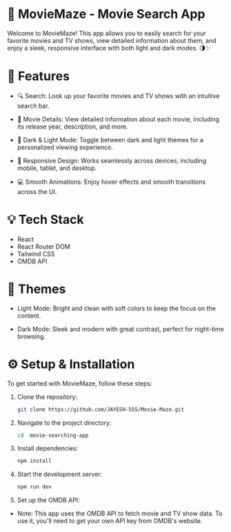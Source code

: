 # 🎥 MovieMaze - Movie Search App

Welcome to MovieMaze! This app allows you to easily search for your favorite movies and TV shows, view detailed information about them, and enjoy a sleek, responsive interface with both light and dark modes. 🌗✨

# 🚀 Features

- 🔍 Search: Look up your favorite movies and TV shows with an intuitive search bar.

- 📜 Movie Details: View detailed information about each movie, including its release year, description, and more.

- 🎨 Dark & Light Mode: Toggle between dark and light themes for a personalized viewing experience.

- 📱 Responsive Design: Works seamlessly across devices, including mobile, tablet, and desktop.

- 💻 Smooth Animations: Enjoy hover effects and smooth transitions across the UI.


# 💡 Tech Stack

- React
- React Router DOM
- Tailwind CSS
- OMDB API 

# 🎨 Themes

- Light Mode: Bright and clean with soft colors to keep the focus on the content.

- Dark Mode: Sleek and modern with great contrast, perfect for night-time browsing. 

# ⚙️ Setup & Installation

To get started with MovieMaze, follow these steps:

1. Clone the repository:
   ```bash
   git clone https://github.com/JAYESH-555/Movie-Maze.git

2. Navigate to the project directory:
    ```bash
    cd  movie-searching-app

3. Install dependencies:
    ```bash
    npm install

4. Start the development server:
    ```bash
    npm run dev

5. Set up the OMDB API:

- Note: This app uses the OMDB API to fetch movie and TV show data. To use it, you'll need to get your own API key from OMDB's website.